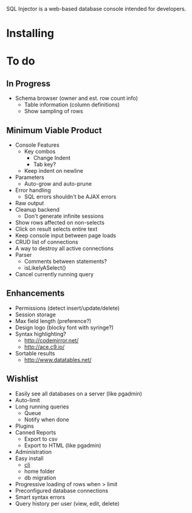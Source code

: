 SQL Injector is a web-based database console intended for developers.  

Installing
==========

To do
====
## In Progress
* Schema browser (owner and est. row count info)
  * Table information (column definitions)
  * Show sampling of rows

## Minimum Viable Product
* Console Features
  * Key combos
    * Change Indent
    * Tab key?
  * Keep indent on newline
* Parameters
  * Auto-grow and auto-prune
* Error handling
  * SQL errors shouldn't be AJAX errors
* Raw output
* Cleanup backend
  * Don't generate infinite sessions
* Show rows affected on non-selects
* Click on result selects entire text
* Keep console input between page loads
* CRUD list of connections
* A way to destroy all active connections
* Parser
  * Comments between statements?
  * isLikelyASelect()
* Cancel currently running query

## Enhancements
* Permissions (detect insert/update/delete)
* Session storage
* Max field length (preference?)
* Design logo (blocky font with syringe?)
* Syntax highlighting?
  * http://codemirror.net/
  * http://ace.c9.io/
* Sortable results
  * http://www.datatables.net/

## Wishlist  
* Easily see all databases on a server (like pgadmin)
* Auto-limit
* Long running queries
  * Queue
  * Notify when done
* Plugins
* Canned Reports
  * Export to csv
  * Export to HTML (like pgadmin)
* Administration
* Easy install
  * [cli](https://github.com/rlidwka/sinopia/blob/master/lib/cli.js)
  * home folder
  * db migration
* Progressive loading of rows when > limit
* Preconfigured database connections
* Smart syntax errors
* Query history per user (view, edit, delete)
